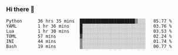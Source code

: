 ### Hi there 👋

<!--
**gustavkrist/gustavkrist** is a ✨ _special_ ✨ repository because its `README.md` (this file) appears on your GitHub profile.

Here are some ideas to get you started:

- 🔭 I’m currently working on ...
- 🌱 I’m currently learning ...
- 👯 I’m looking to collaborate on ...
- 🤔 I’m looking for help with ...
- 💬 Ask me about ...
- 📫 How to reach me: ...
- 😄 Pronouns: ...
- ⚡ Fun fact: ...
-->

<!--START_SECTION:waka-->

```text
Python      36 hrs 35 mins  █████████████████████▒░░░   85.77 %
YAML        1 hr 36 mins    █░░░░░░░░░░░░░░░░░░░░░░░░   03.76 %
Lua         1 hr 30 mins    █░░░░░░░░░░░░░░░░░░░░░░░░   03.53 %
TOML        57 mins         ▓░░░░░░░░░░░░░░░░░░░░░░░░   02.24 %
INI         44 mins         ▒░░░░░░░░░░░░░░░░░░░░░░░░   01.74 %
Bash        19 mins         ▒░░░░░░░░░░░░░░░░░░░░░░░░   00.77 %
```

<!--END_SECTION:waka-->
